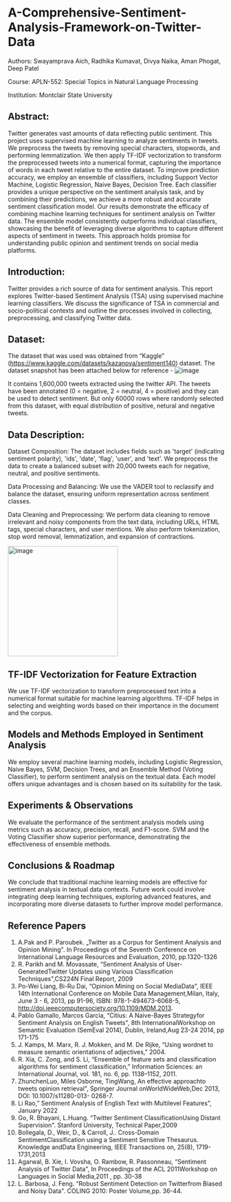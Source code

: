 # A-Comprehensive-Sentiment-Analysis-Framework-on-Twitter-Data

Authors: Swayamprava Aich, Radhika Kumavat, Divya Naika, Aman Phogat, Deep Patel

Course: APLN-552: Special Topics in Natural Language Processing

Institution: Montclair State University

## Abstract:

Twitter generates vast amounts of data reflecting public sentiment. This project uses supervised machine learning to analyze sentiments in tweets. We preprocess the tweets by removing special characters, stopwords, and performing lemmatization. We then apply TF-IDF vectorization to transform the preprocessed tweets into a numerical format, capturing the importance of words in each tweet relative to the entire dataset.
To improve prediction accuracy, we employ an ensemble of classifiers, including Support Vector Machine, Logistic Regression, Naive Bayes, Decision Tree. Each classifier provides a unique perspective on the sentiment analysis task, and by combining their predictions, we achieve a more robust and accurate sentiment classification model.
Our results demonstrate the efficacy of combining machine learning techniques for sentiment analysis on Twitter data. The ensemble model consistently outperforms individual classifiers, showcasing the benefit of leveraging diverse algorithms to capture different aspects of sentiment in tweets. This approach holds promise for understanding public opinion and sentiment trends on social media platforms.

## Introduction:

Twitter provides a rich source of data for sentiment analysis. This report explores Twitter-based Sentiment Analysis (TSA) using supervised machine learning classifiers. We discuss the significance of TSA in commercial and socio-political contexts and outline the processes involved in collecting, preprocessing, and classifying Twitter data.

## Dataset:
The dataset that was used was obtained from “Kaggle” (https://www.kaggle.com/datasets/kazanova/sentiment140) dataset. The dataset snapshot has been attached below for reference -
![image](https://github.com/AichSwayamprava/A-Comprehensive-Sentiment-Analysis-Framework-on-Twitter-Data/assets/128501002/e7144ea9-4c76-4aa0-896d-3daf2c4468fa)

It contains 1,600,000 tweets extracted using the twitter API. The tweets have been annotated (0 = negative, 2 = neutral, 4 = positive) and they can be used to detect sentiment. But only 60000 rows where randomly selected from this dataset, with equal distribution of positive, netural and negative tweets.

## Data Description:

Dataset Composition: The dataset includes fields such as 'target' (indicating sentiment polarity), 'ids', 'date', 'flag', 'user', and 'text'. We preprocess the data to create a balanced subset with 20,000 tweets each for negative, neutral, and positive sentiments.

Data Processing and Balancing: We use the VADER tool to reclassify and balance the dataset, ensuring uniform representation across sentiment classes.

Data Cleaning and Preprocessing: We perform data cleaning to remove irrelevant and noisy components from the text data, including URLs, HTML tags, special characters, and user mentions. We also perform tokenization, stop word removal, lemmatization, and expansion of contractions.

<img width="256" alt="image" src="https://github.com/AichSwayamprava/A-Comprehensive-Sentiment-Analysis-Framework-on-Twitter-Data/assets/128501002/d2b431b8-cc3d-4198-b52a-3f44af9eb2e8">


## TF-IDF Vectorization for Feature Extraction
We use TF-IDF vectorization to transform preprocessed text into a numerical format suitable for machine learning algorithms. TF-IDF helps in selecting and weighting words based on their importance in the document and the corpus.

## Models and Methods Employed in Sentiment Analysis
We employ several machine learning models, including Logistic Regression, Naive Bayes, SVM, Decision Trees, and an Ensemble Method (Voting Classifier), to perform sentiment analysis on the textual data. Each model offers unique advantages and is chosen based on its suitability for the task.

## Experiments & Observations
We evaluate the performance of the sentiment analysis models using metrics such as accuracy, precision, recall, and F1-score. SVM and the Voting Classifier show superior performance, demonstrating the effectiveness of ensemble methods.

## Conclusions & Roadmap
We conclude that traditional machine learning models are effective for sentiment analysis in textual data contexts. Future work could involve integrating deep learning techniques, exploring advanced features, and incorporating more diverse datasets to further improve model performance.

## Reference Papers

1.	A.Pak and P. Paroubek. „Twitter as a Corpus for Sentiment Analysis and Opinion Mining". In Proceedings of the Seventh Conference on International Language Resources and Evaluation, 2010, pp.1320-1326
2.	R. Parikh and M. Movassate, “Sentiment Analysis of User- GeneratedTwitter Updates using Various Classification Techniques",CS224N Final Report, 2009
3.	Po-Wei Liang, Bi-Ru Dai, “Opinion Mining on Social MediaData", IEEE 14th International Conference on Mobile Data Management,Milan, Italy, June 3 - 6, 2013, pp 91-96, ISBN: 978-1-494673-6068-5, http://doi.ieeecomputersociety.org/10.1109/MDM.2013.
4.	Pablo Gamallo, Marcos Garcia, “Citius: A Naive-Bayes Strategyfor Sentiment Analysis on English Tweets", 8th InternationalWorkshop on Semantic Evaluation (SemEval 2014), Dublin, Ireland,Aug 23-24 2014, pp 171-175
5.	J. Kamps, M. Marx, R. J. Mokken, and M. De Rijke, “Using wordnet to measure semantic orientations of adjectives,” 2004.
6.	R. Xia, C. Zong, and S. Li, “Ensemble of feature sets and classification algorithms for sentiment classification,” Information Sciences: an International Journal, vol. 181, no. 6, pp. 1138–1152, 2011.
7.	ZhunchenLuo, Miles Osborne, TingWang, An effective approachto tweets opinion retrieval", Springer Journal onWorldWideWeb,Dec 2013, DOI: 10.1007/s11280-013- 0268-7.
8.	Li Rao,” Sentiment Analysis of English Text with Multilevel Features”, January  2022
9.	Go, R. Bhayani, L.Huang. “Twitter Sentiment ClassificationUsing Distant Supervision". Stanford University, Technical Paper,2009
10.	Bollegala, D., Weir, D., & Carroll, J.. Cross-Domain SentimentClassification using a Sentiment Sensitive Thesaurus. Knowledge andData Engineering, IEEE Transactions on, 25(8), 1719-1731,2013
11.	Agarwal, B. Xie, I. Vovsha, O. Rambow, R. Passonneau, “Sentiment Analysis of Twitter Data", In Proceedings of the ACL 2011Workshop on Languages in Social Media,2011 , pp. 30-38
12.	 L. Barbosa, J. Feng. “Robust Sentiment Detection on Twitterfrom Biased and Noisy Data". COLING 2010: Poster Volume,pp. 36-44.


